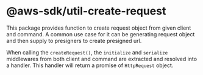 # @aws-sdk/util-create-request

This package provides function to create request object from given client and command. 
A common use case for it can be generating request object and then supply to presigners
to create presigned url.

When calling the `createRequest()`, the `initialize` and `serialize` middlewares 
from both client and command are extracted and resolved into a handler. This handler
will return a promise of `HttpRequest` object.